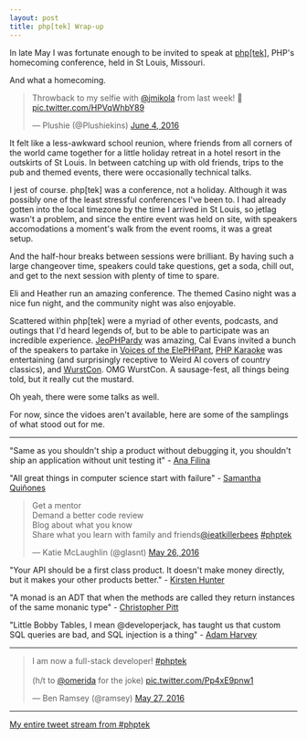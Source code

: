 ```yaml
---
layout: post
title: php[tek] Wrap-up
---
```


In late May I was fortunate enough to be invited to speak at [php[tek]](https://tek.phparch.com), PHP's homecoming conference, held in St Louis, Missouri. 

And what a homecoming. 

<blockquote class="twitter-tweet" data-lang="en"><p lang="en" dir="ltr">Throwback to my selfie with <a href="https://twitter.com/jmikola">@jmikola</a> from last week! 🐘 <a href="https://t.co/HPVqWhbY89">pic.twitter.com/HPVqWhbY89</a></p>&mdash; Plushie (@Plushiekins) <a href="https://twitter.com/Plushiekins/status/739229074732683264">June 4, 2016</a></blockquote>
<script async src="//platform.twitter.com/widgets.js" charset="utf-8"></script>

It felt like a less-awkward school reunion, where friends from all corners of the world came together for a little holiday retreat in a hotel resort in the outskirts of St Louis. In between catching up with old friends, trips to the pub and themed events, there were occasionally technical talks. 

I jest of course. php[tek] was a conference, not a holiday. Although it was possibly one of the least stressful conferences I've been to. I had already gotten into the local timezone by the time I arrived in St Louis, so jetlag wasn't a problem, and since the entire event was held on site, with speakers accomodations a moment's walk from the event rooms, it was a great setup.

And the half-hour breaks between sessions were brilliant. By having such a large changeover time, speakers could take questions, get a soda, chill out, and get to the next session with plenty of time to spare. 

Eli and Heather run an amazing conference. The themed Casino night was a nice fun night, and the community night was also enjoyable.

Scattered within php[tek] were a myriad of other events, podcasts, and outings that I'd heard legends of, but to be able to participate was an incredible experience. [JeoPHPardy](https://twitter.com/glasnt/status/735993308875366404) was amazing, Cal Evans invited a bunch of the speakers to partake in [Voices of the ElePHPant](https://twitter.com/glasnt/status/735554614720794624), [PHP Karaoke](https://twitter.com/glasnt/status/736049060851785729) was entertaining (and surprisingly receptive to Weird Al covers of country classics), and [WurstCon](https://twitter.com/glasnt/status/736295029044436993). OMG WurstCon. A sausage-fest, all things being told, but it really cut the mustard. 

Oh yeah, there were some talks as well. 

For now, since the vidoes aren't available, here are some of the samplings of what stood out for me. 

----

"Same as you shouldn't ship a product without debugging it, you shouldn't ship an application without unit testing it" - [Ana Filina](https://twitter.com/glasnt/status/735557194045751297)

"All great things in computer science start with failure" - [Samantha Quiñones](https://twitter.com/glasnt/status/735836850573611008)

<blockquote class="twitter-tweet" data-lang="en"><p lang="en" dir="ltr">Get a mentor<br>Demand a better code review<br>Blog about what you know<br>Share what you learn with family and friends<a href="https://twitter.com/ieatkillerbees">@ieatkillerbees</a> <a href="https://twitter.com/hashtag/phptek?src=hash">#phptek</a></p>&mdash; Katie McLaughlin (@glasnt) <a href="https://twitter.com/glasnt/status/735845558003212288">May 26, 2016</a></blockquote>
<script async src="//platform.twitter.com/widgets.js" charset="utf-8"></script>

"Your API should be a first class product. It doesn't make money directly, but it makes your other products better." - [Kirsten Hunter](https://twitter.com/glasnt/status/735932222650228737)

"A monad is an ADT that when the methods are called they return instances of the same monanic type" - [Christopher Pitt](https://twitter.com/glasnt/status/736208854870958080)

"Little Bobby Tables, I mean @developerjack, has taught us that custom SQL queries are bad, and SQL injection is a thing" - [Adam Harvey](https://twitter.com/glasnt/status/736226220057059329)

-----


<blockquote class="twitter-tweet" data-lang="en"><p lang="en" dir="ltr">I am now a full-stack developer! <a href="https://twitter.com/hashtag/phptek?src=hash">#phptek</a> <br><br>(h/t to <a href="https://twitter.com/omerida">@omerida</a> for the joke) <a href="https://t.co/Pp4xE9pnw1">pic.twitter.com/Pp4xE9pnw1</a></p>&mdash; Ben Ramsey (@ramsey) <a href="https://twitter.com/ramsey/status/736236117389778944">May 27, 2016</a></blockquote>
<script async src="//platform.twitter.com/widgets.js" charset="utf-8"></script>

-----

[My entire tweet stream from #phptek](https://twitter.com/search?f=tweets&vertical=default&q=from%3Aglasnt%20%23phptek)

